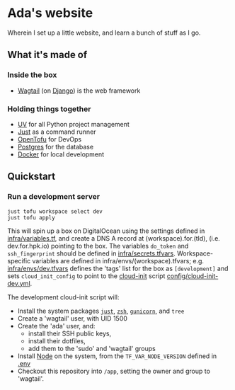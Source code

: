 # Ada's website

Wherein I set up a little website, and learn a bunch of stuff as I go.

## What it's made of

### Inside the box

- [Wagtail](https://wagtail.org) (on [Django](https://www.djangoproject.com)) is the web framework
<!-- - [Tailwind CSS](https://tailwindcss.com) for styling -->

### Holding things together

- [UV](https://github.com/astral-sh/uv) for all Python project management
- [Just](https://just.systems) as a command runner
- [OpenTofu](https://opentofu.org) for DevOps
- [Postgres](https://www.postgresql.org) for the database
- [Docker](https://www.docker.com) for local development

## Quickstart

### Run a development server

```
just tofu workspace select dev
just tofu apply
```

This will spin up a box on DigitalOcean using the settings defined in
[infra/variables.tf](infra/variables.tf), and create a DNS A record at
(workspace).for.(tld), (i.e. dev.for.hpk.io) pointing to the box. The variables
`do_token` and `ssh_fingerprint` should be defined in
[infra/secrets.tfvars](infra/secrets.tfvars). Workspace-specific variables are
defined in infra/envs/(workspace).tfvars; e.g.
[infra/envs/dev.tfvars](infra/envs/dev.tfvars) defines the 'tags' list for the
box as `[development]` and sets `cloud_init_config` to point to the
[cloud-init](https://cloud-init.io) script
[config/cloud-init-dev.yml](config/cloud-init-dev.yml).

The development cloud-init script will:

- Install the system packages [`just`](https://just.systems), [`zsh`](https://www.zsh.org),
  [`gunicorn`](https://gunicorn.org), and `tree`
- Create a 'wagtail' user, with UID 1500
- Create the 'ada' user, and:
  - install their SSH public keys,
  - install their dotfiles,
  - add them to the 'sudo' and 'wagtail' groups
- Install [Node](http://nodejs.org) on the system, from the `TF_VAR_NODE_VERSION`
  defined in [.env](.env)
- Checkout this repository into `/app`, setting the owner and group to 'wagtail'.
